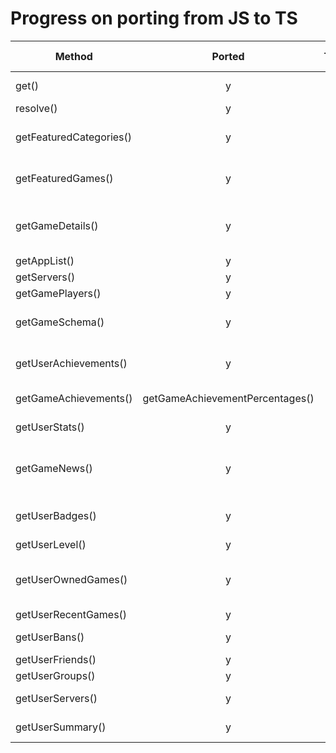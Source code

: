 # Progress on porting from JS to TS

| Method                  | Ported | Tested | Params changed                          | Return value changed |
| - | :-: | :-: | :-: | :-: |
| get()                   | y      | y      | base -> params, key -> base                    | n                                         |
| resolve()               | y      | y      | n                                              | n                                         |
| getFeaturedCategories() | y      | y      | accepts { language, currency }                 | n                                         |
| getFeaturedGames()      | y      | y      | accepts { language, currency }                 | returns array if app is array             |
| getGameDetails()        | y      | y      | accepts { language, currency, filters }        | n                                         |
| getAppList()            | y      | y      | n                                              | new fields added                          |
| getServers()            | y      | y      | n                                              | n                                         |
| getGamePlayers()        | y      | y      | n                                              | n                                         |
| getGameSchema()         | y      | y      | accepts language as 2nd param                  | n                                         |
| getUserAchievements()   | y      | y      | accepts language as 3rd param                  | PlayerAchievements->UserAchievements      |
| getGameAchievements()   | getGameAchievementPercentages() | y      | n                     | returns array of objects                  |
| getUserStats()          | y      | y      | n                                              | UserStats fields have changed             |
| getGameNews()           | y      | y      | GetNewsOptions passed as second parameter      | returns array of NewsPost objects         |
| getUserBadges()         | y      | y      | n                                              | changed field names in returned class     |
| getUserLevel()          | y      | y      | n                                              | n                                         |
| getUserOwnedGames()     | y      | y      | 2nd param changed from bool to opts object     | more fields added                         |
| getUserRecentGames()    | y      | y      | n                                              | fields renamed                            |
| getUserBans()           | y      | y      | n                                              | super() passes the correct steamID now    |
| getUserFriends()        | y      | y      | n                                              | fields renamed                            |
| getUserGroups()         | y      | y      | n                                              | n                                         |
| getUserServers()        | y      | y      | removed all params                             | fields added and renamed                  |
| getUserSummary()        | y      | y      | n                                              | some fields renamed                       |
